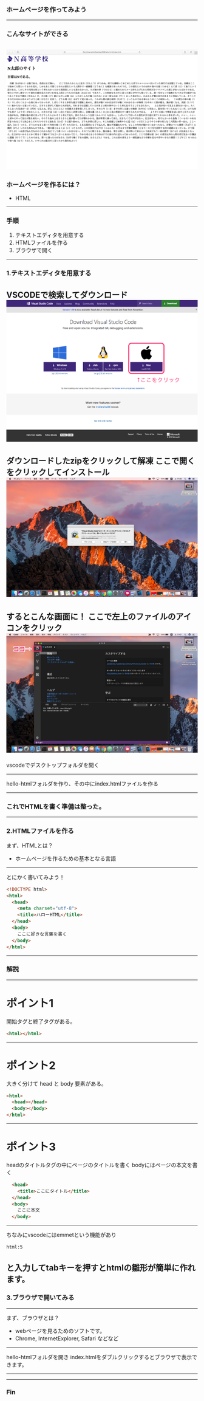 ### ホームページを作ってみよう
---

### こんなサイトができる
![site-image](images/ndearu.png)
---

### ホームページを作るには？
- HTML

---

### 手順
1. テキストエディタを用意する
2. HTMLファイルを作る
3. ブラウザで開く

---

### 1.テキストエディタを用意する
VSCODEで検索してダウンロード
![vscode](images/vscode.png)
---

ダウンロードしたzipをクリックして解凍
ここで開くをクリックしてインストール
![vscodeopen](images/vscode-open.png)
---

するとこんな画面に！
ここで左上のファイルのアイコンをクリック
![vscode1](images/vscode1.png)
---

vscodeでデスクトップフォルダを開く
<!--![vscode2](images/vscode2.png)-->
---

hello-htmlフォルダを作り、その中にindex.htmlファイルを作る
<!--![vscode3](images/vscode3.gif)-->
---

### これでHTMLを書く準備は整った。
---

### 2.HTMLファイルを作る
まず、HTMLとは？
- ホームページを作るための基本となる言語
---

とにかく書いてみよう！
~~~html
<!DOCTYPE html>
<html>
  <head>
    <meta charset="utf-8">
    <title>ハローHTML</title>
  </head>
  <body>
    ここに好きな言葉を書く
  </body>
</html>
~~~
---

### 解説
---

# ポイント1
開始タグと終了タグがある。
~~~html
<html></html>
~~~
---

# ポイント2
大きく分けて head と body 要素がある。
~~~html
<html>
  <head></head>
  <body></body>
</html>
~~~
---

# ポイント3
headのタイトルタグの中にページのタイトルを書く
bodyにはページの本文を書く
~~~html
  <head>
    <title>ここにタイトル</title>
  </head>
  <body>
    ここに本文
  </body>
~~~
---

ちなみにvscodeにはemmetという機能があり
~~~html
html:5
~~~
と入力してtabキーを押すとhtmlの雛形が簡単に作れます。
---


### 3.ブラウザで開いてみる
---

まず、ブラウザとは？
- webページを見るためのソフトです。
- Chrome, InternetExplorer, Safari などなど
---

hello-htmlフォルダを開き
index.htmlをダブルクリックするとブラウザで表示できます。
<!--![html](image/html1.gif)-->
---


---

### Fin
